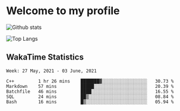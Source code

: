 # Welcome to my profile

![Github stats](https://github-readme-stats.vercel.app/api?username=xinthose&show_icons=true&theme=radical&count_private=true)

![Top Langs](https://github-readme-stats.vercel.app/api/top-langs/?username=xinthose)

## WakaTime Statistics
<!--START_SECTION:waka-->
```text
Week: 27 May, 2021 - 03 June, 2021

C++         1 hr 26 mins    ███████▓░░░░░░░░░░░░░░░░░   30.73 % 
Markdown    57 mins         █████░░░░░░░░░░░░░░░░░░░░   20.39 % 
Batchfile   46 mins         ████░░░░░░░░░░░░░░░░░░░░░   16.55 % 
SQL         24 mins         ██▒░░░░░░░░░░░░░░░░░░░░░░   08.84 % 
Bash        16 mins         █▒░░░░░░░░░░░░░░░░░░░░░░░   05.94 % 
```
<!--END_SECTION:waka-->
